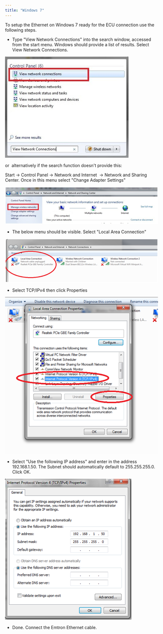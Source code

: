 ```yaml
---
title: "Windows 7"
---
```


To setup the Ethernet on Windows 7 ready for the ECU connection use the following steps.


* Type "View Network Connections" into the search window, accessed from the start menu. Windows should provide a list of results. Select View Network Connections.


![Image](</img/NewItem28.jpg>)


or&nbsp; alternatively if the search function doesn't provide this:


Start -\> Control Panel -\> Network and Internet&nbsp; -\> Network and Sharing Center. Once in this menu select "Change Adapter Settings"


![Image](</img/NewItem29.png>)


* The below menu should be visible. Select "Local Area Connection"


![Image](</img/NewItem31.png>)


* Select TCP/IPv4 then click Properties

![Image](</img/NewItem33.png>)

* Select "Use the following IP address" and enter in the address 192.168.1.50. The Subnet should automatically default to 255.255.255.0. Click OK.

![Image](</img/NewItem32.png>)

* Done. Connect the Emtron Ethernet cable.
